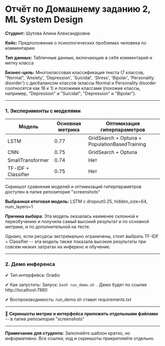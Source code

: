 # Отчёт по Домашнему заданию 2, ML System Design


**Студент:** Шутова Алина Александровна

**Кейс:** Предположение о психологических проблемах человека по комментарию

**Тип данных:** Табличные данные, включающие в себя комментарий и метку класса

**Бизнес-цель:** Многоклассовая классификация текста (7 классов, "Normal", 'Anxiety', 'Depression', 'Suicidal', 'Stress', 'Bipolar',
       'Personality disorder') с дисбалансом классов (классы Normal и Personality disorder соотносятся как 16 к 1) и похожими классами (похожие классы, например, "Depression" и "Suicidal"; "Depression" и "Bipolar").

---


### **1. Эксперименты с моделями**

| Модель | Основная метрика | Оптимизация гиперпараметров |
| --- | --- | --- |
| LSTM | 0.77 | GridSearch + Optuna + PopulationBasedTraining |
| CNN | 0.75 | GridSearch + Optuna |
| SmallTransformer | 0.74 | Нет |
| TF-IDF + Classifier | 0.75 | Нет |

Скриншот сравнения моделей и оптимизаций гиперпараметров доступен в папке репозитория "screenshots"

**Выбранная итоговая модель:** LSTM с dropout0.25, hidden_size=64, num_layers=1

**Причина выбора:** Эта модель оказалась наименее склонной к переобучению и получила самый высокий результат и по основной метрике, и по дополнительной на тесте. 

Однако, если ресурсы экстремально ограничены, стоит выбрать TF-IDF + Classifier -- эта модель также показала высокие результаты при совсем низких затратах на инференс и обучение.

---

### **2. Демо инференса**

✔ Тип интерфейса: Gradio

✔ Как запустить: Запуск: `bash run_demo.sh `. Демо будет по ссылке http://localhost:7860

✔ Воспроизводимость: run_demo.sh ставит requirements.txt

---

📎 **Скриншоты метрик и интерфейса приложить отдельными файлами** -- в папке репозитория "screenshots"

---

**Примечание для студента:** Заполняйте шаблон кратко, но информативно. Все ссылки, код и скриншоты прикрепляйте отдельно.